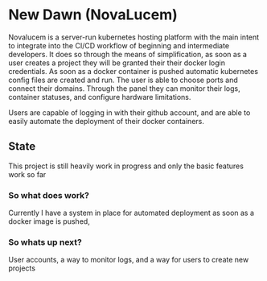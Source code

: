 # New Dawn (NovaLucem)
Novalucem is a server-run kubernetes hosting platform with the main intent to integrate into the CI/CD workflow of beginning and intermediate developers.
It does so through the means of simplification, as soon as a user creates a project they will be granted their their docker login credentials.
As soon as a docker container is pushed automatic kubernetes config files are created and run. The user is able to choose ports and connect their domains.
Through the panel they can monitor their logs, container statuses, and configure hardware limitations.

Users are capable of logging in with their github account, and are able to easily automate the deployment of their docker containers.

## State
This project is still heavily work in progress and only the basic features work so far

### So what does work?
Currently I have a system in place for automated deployment as soon as a docker image is pushed,
### So whats up next?
User accounts, a way to monitor logs, and a way for users to create new projects
